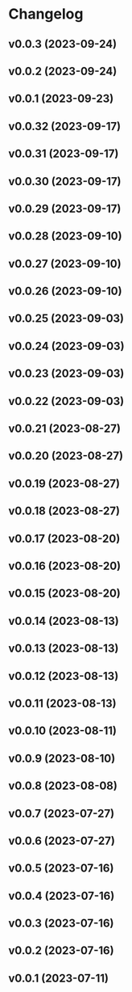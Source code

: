 # Changelog

<!--next-version-placeholder-->

## v0.0.3 (2023-09-24)



## v0.0.2 (2023-09-24)



## v0.0.1 (2023-09-23)



## v0.0.32 (2023-09-17)



## v0.0.31 (2023-09-17)



## v0.0.30 (2023-09-17)



## v0.0.29 (2023-09-17)



## v0.0.28 (2023-09-10)



## v0.0.27 (2023-09-10)



## v0.0.26 (2023-09-10)



## v0.0.25 (2023-09-03)



## v0.0.24 (2023-09-03)



## v0.0.23 (2023-09-03)



## v0.0.22 (2023-09-03)



## v0.0.21 (2023-08-27)



## v0.0.20 (2023-08-27)



## v0.0.19 (2023-08-27)



## v0.0.18 (2023-08-27)



## v0.0.17 (2023-08-20)



## v0.0.16 (2023-08-20)



## v0.0.15 (2023-08-20)



## v0.0.14 (2023-08-13)



## v0.0.13 (2023-08-13)



## v0.0.12 (2023-08-13)



## v0.0.11 (2023-08-13)



## v0.0.10 (2023-08-11)



## v0.0.9 (2023-08-10)



## v0.0.8 (2023-08-08)



## v0.0.7 (2023-07-27)



## v0.0.6 (2023-07-27)



## v0.0.5 (2023-07-16)



## v0.0.4 (2023-07-16)



## v0.0.3 (2023-07-16)



## v0.0.2 (2023-07-16)



## v0.0.1 (2023-07-11)


